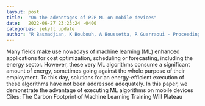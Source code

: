 ```yaml
---
layout: post
title:  "On the advantages of P2P ML on mobile devices"
date:   2022-06-27 23:23:24 -0400
categories: jekyll update
author: "R Basmadjian, K Boubouh, A Boussetta, R Guerraoui - Proceedings of the , 2022"
---
```

Many fields make use nowadays of machine learning (ML) enhanced applications for cost optimization, scheduling or forecasting, including the energy sector. However, these very ML algorithms consume a significant amount of energy, sometimes going against the whole purpose of their employment. To this day, solutions for an energy-efficient execution of these algorithms have not been addressed adequately. In this paper, we demonstrate the advantage of executing ML algorithms on mobile devices  Cites: The Carbon Footprint of Machine Learning Training Will Plateau